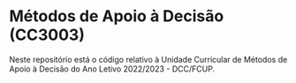 # Métodos de Apoio à Decisão (CC3003)
Neste repositório está o código relativo à Unidade Curricular de Métodos de Apoio à Decisão do Ano Letivo 2022/2023 - DCC/FCUP.
